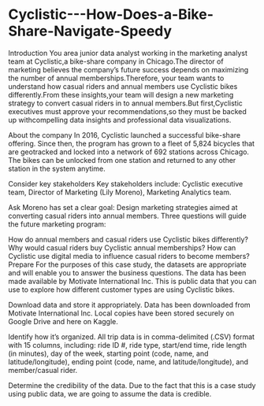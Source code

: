 # Cyclistic---How-Does-a-Bike-Share-Navigate-Speedy

Introduction
You area junior data analyst working in the marketing analyst team at Cyclistic,a bike-share company in Chicago.The director of marketing believes the company’s future success depends on maximizing the number of annual memberships.Therefore, your team wants to understand how casual riders and annual members use Cyclistic bikes differently.From these insights,your team will design a new marketing strategy to convert casual riders in to annual members.But first,Cyclistic executives must approve your recommendations,so they must be backed up withcompelling data insights and professional data visualizations.

About the company
In 2016, Cyclistic launched a successful bike-share offering. Since then, the program has grown to a fleet of 5,824 bicycles that are geotracked and locked into a network of 692 stations across Chicago. The bikes can be unlocked from one station and returned to any other station in the system anytime.

Consider key stakeholders
Key stakeholders include: Cyclistic executive team, Director of Marketing (Lily Moreno), Marketing Analytics team.

Ask
Moreno has set a clear goal: Design marketing strategies aimed at converting casual riders into annual members.
Three questions will guide the future marketing program:

How do annual members and casual riders use Cyclistic bikes differently?
Why would casual riders buy Cyclistic annual memberships?
How can Cyclistic use digital media to influence casual riders to become members?
Prepare
For the purposes of this case study,
the datasets are appropriate and will enable you to answer the business questions. The data has been made available by Motivate International Inc. This is public data that you can use to explore how different customer types are using Cyclistic bikes.

Download data and store it appropriately.
Data has been downloaded from Motivate International Inc. Local copies have been stored securely on Google Drive and here on Kaggle.

Identify how it’s organized.
All trip data is in comma-delimited (.CSV) format with 15 columns, including: ride ID #, ride type, start/end time, ride length (in minutes), day of the week, starting point (code, name, and latitude/longitude), ending point (code, name, and latitude/longitude), and member/casual rider.

Determine the credibility of the data.
Due to the fact that this is a case study using public data, we are going to assume the data is credible.
